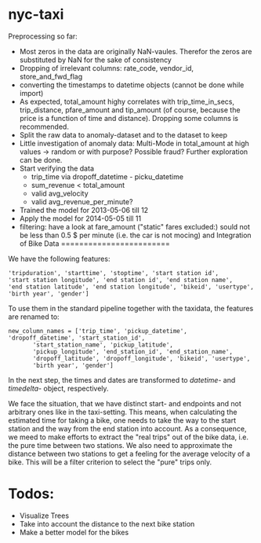nyc-taxi
========

Preprocessing so far:

-	Most zeros in the data are originally NaN-vaules. Therefor the zeros are substituted by NaN for the sake of consistency
-	Dropping of irrelevant columns: rate_code, vendor_id, store_and_fwd_flag
-	converting the timestamps to datetime objects (cannot be done while import)
-	As expected, total_amount highy correlates with trip_time_in_secs, trip_distance, pfare_amount and tip_amount (of course, because the price is a function of time and distance). Dropping some columns is recommended.
-	Split the raw data to anomaly-dataset and to the dataset to keep
-	Little investigation of anomaly data: Multi-Mode in total_amount at high values -> random or with purpose? Possible fraud? Further exploration can be done.
-	Start verifying the data
	-	trip_time via dropoff_datetime - picku_datetime
	-	sum_revenue < total_amount
	-	valid avg_velocity
	-	valid avg_revenue_per_minute?
-	Trained the model for 2013-05-06 till 12
-	Apply the model for 2014-05-05 till 11
-	filtering: have a look at fare_amount ("static" fares excluded:) sould not be less than 0.5 $ per minute (i.e. the car is not mocing) and Integration of Bike Data ========================

We have the following features:

```
'tripduration', 'starttime', 'stoptime', 'start station id',
'start station longitude', 'end station id', 'end station name',
'end station latitude', 'end station longitude', 'bikeid', 'usertype',
'birth year', 'gender']
```

To use them in the standard pipeline together with the taxidata, the features are renamed to:

```
new_column_names = ['trip_time', 'pickup_datetime', 'dropoff_datetime', 'start_station_id',
       'start_station_name', 'pickup_latitude',
       'pickup_longitude', 'end_station_id', 'end_station_name',
       'dropoff_latitude', 'dropoff_longitude', 'bikeid', 'usertype',
       'birth year', 'gender']
```

In the next step, the times and dates are transformed to *datetime-* and *timedelta-* object, respectively.

We face the situation, that we have distinct start- and endpoints and not arbitrary ones like in the taxi-setting. This means, when calculating the estimated time for taking a bike, one needs to take the way to the start station and the way from the end station into account. As a consequence, we meed to make efforts to extract the "real trips" out of the bike data, i.e. the pure time between two stations. We also need to approximate the distance between two stations to get a feeling for the average velocity of a bike. This will be a filter criterion to select the "pure" trips only.

Todos:
======

-	Visualize Trees
-	Take into account the distance to the next bike station
-	Make a better model for the bikes
